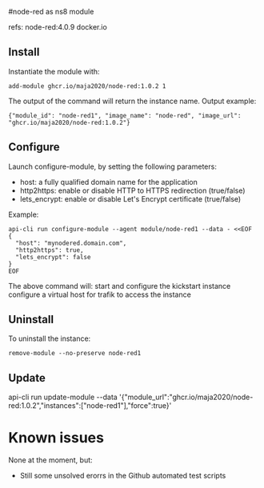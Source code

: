 #node-red as ns8 module

refs: node-red:4.0.9 docker.io

## Install

Instantiate the module with:

    add-module ghcr.io/maja2020/node-red:1.0.2 1

The output of the command will return the instance name.
Output example:

    {"module_id": "node-red1", "image_name": "node-red", "image_url": "ghcr.io/maja2020/node-red:1.0.2"}

## Configure

Launch configure-module, by setting the following parameters:

- host: a fully qualified domain name for the application
- http2https: enable or disable HTTP to HTTPS redirection (true/false)
- lets_encrypt: enable or disable Let's Encrypt certificate (true/false)

Example:
```
api-cli run configure-module --agent module/node-red1 --data - <<EOF
{
  "host": "mynodered.domain.com",
  "http2https": true,
  "lets_encrypt": false
}
EOF
```
The above command will:
    start and configure the kickstart instance
    configure a virtual host for trafik to access the instance

## Uninstall

To uninstall the instance:

    remove-module --no-preserve node-red1

## Update
api-cli run update-module --data '{"module_url":"ghcr.io/maja2020/node-red:1.0.2","instances":["node-red1"],"force":true}'

# Known issues
None at the moment, but:
- Still some unsolved erorrs in the Github automated test scripts